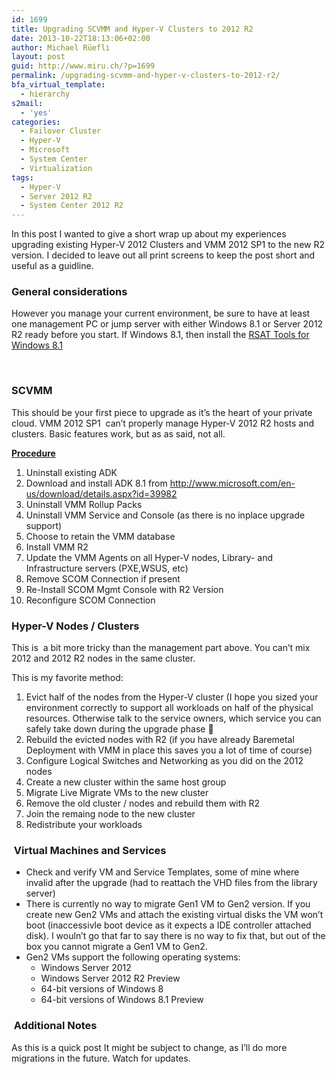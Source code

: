 ```yaml
---
id: 1699
title: Upgrading SCVMM and Hyper-V Clusters to 2012 R2
date: 2013-10-22T18:13:06+02:00
author: Michael Rüefli
layout: post
guid: http://www.miru.ch/?p=1699
permalink: /upgrading-scvmm-and-hyper-v-clusters-to-2012-r2/
bfa_virtual_template:
  - hierarchy
s2mail:
  - 'yes'
categories:
  - Failover Cluster
  - Hyper-V
  - Microsoft
  - System Center
  - Virtualization
tags:
  - Hyper-V
  - Server 2012 R2
  - System Center 2012 R2
---
```

In this post I wanted to give a short wrap up about my experiences upgrading existing Hyper-V 2012 Clusters and VMM 2012 SP1 to the new R2 version. I decided to leave out all print screens to keep the post short and useful as a guidline.

### General considerations

However you manage your current environment, be sure to have at least one management PC or jump server with either Windows 8.1 or Server 2012 R2 ready before you start. If Windows 8.1, then install the <a href="http://www.microsoft.com/en-us/download/details.aspx?id=39296" target="_blank">RSAT Tools for Windows 8.1</a>

&nbsp;

### SCVMM

This should be your first piece to upgrade as it&#8217;s the heart of your private cloud. VMM 2012 SP1  can&#8217;t properly manage Hyper-V 2012 R2 hosts and clusters. Basic features work, but as as said, not all.

<span style="text-decoration: underline;"><strong>Procedure</strong></span>

  1. Uninstall existing ADK
  2. Download and install ADK 8.1 from http://www.microsoft.com/en-us/download/details.aspx?id=39982
  3. Uninstall VMM Rollup Packs
  4. Uninstall VMM Service and Console (as there is no inplace upgrade support)
  5. Choose to retain the VMM database
  6. Install VMM R2
  7. Update the VMM Agents on all Hyper-V nodes, Library- and Infrastructure servers (PXE,WSUS, etc)
  8. Remove SCOM Connection if present
  9. Re-Install SCOM Mgmt Console with R2 Version
 10. Reconfigure SCOM Connection

### Hyper-V Nodes / Clusters

This is  a bit more tricky than the management part above. You can&#8217;t mix 2012 and 2012 R2 nodes in the same cluster.

This is my favorite method:

  1. Evict half of the nodes from the Hyper-V cluster (I hope you sized your environment correctly to support all workloads on half of the physical resources. Otherwise talk to the service owners, which service you can safely take down during the upgrade phase 🙂
  2. Rebuild the evicted nodes with R2 (if you have already Baremetal Deployment with VMM in place this saves you a lot of time of course)
  3. Configure Logical Switches and Networking as you did on the 2012 nodes
  4. Create a new cluster within the same host group
  5. Migrate Live Migrate VMs to the new cluster
  6. Remove the old cluster / nodes and rebuild them with R2
  7. Join the remaing node to the new cluster
  8. Redistribute your workloads

###  Virtual Machines and Services

  * Check and verify VM and Service Templates, some of mine where invalid after the upgrade (had to reattach the VHD files from the library server)
  * There is currently no way to migrate Gen1 VM to Gen2 version. If you create new Gen2 VMs and attach the existing virtual disks the VM won&#8217;t boot (inaccessivle boot device as it expects a IDE controller attached disk). I wouln&#8217;t go that far to say there is no way to fix that, but out of the box you cannot migrate a Gen1 VM to Gen2.
  * Gen2 VMs support the following operating systems: 
      * Windows Server 2012
      * Windows Server 2012 R2 Preview
      * 64-bit versions of Windows 8
      * 64-bit versions of Windows 8.1 Preview

###  Additional Notes

As this is a quick post It might be subject to change, as I&#8217;ll do more migrations in the future. Watch for updates.